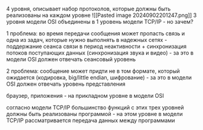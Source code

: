 4 уровня, описывает набор протоколов, которые должны быть реализованы на каждом уровне
![[Pasted image 20240902201247.png]]
3 уровня модели OSI объединены в 1 уровень модели TCP/IP - но зачем?

1 проблема: во время передачи сообщения может пропасть связь и одна из задач, которые нужно выполнять в надежных сетях - поддержание сеанса связи в период неактивности + синхронизация потоков поступающих данных (синхронизация звука и видео)  - за это в модели OSI должен отвечать сеансовый уровень

2 проблема: сообщение может придти не в том формате, который ожидается (кодировка, big/little endian, шифрование) - за это в модели OSI должен отвечать уровень представления

браузер, приложения - на прикладном уровне в модели OSI

согласно модели TCP/IP большинство функций с этих трех уровней должны быть реализованы программой - на этом уровне в модели TCP/IP рассматривается передача данных между программами